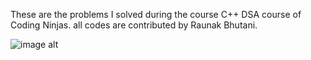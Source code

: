 These are the problems I solved during the course C++ DSA course of Coding Ninjas.
all codes are contributed by Raunak Bhutani.

![image alt](https://github.com/raunakbhutani/CPP_DSA_Coding_Ninjas/blob/8365c1ed22d762eabcdf4aa0c34cf3887fd6ad97/Screenshot%202024-12-25%20224359.png)
